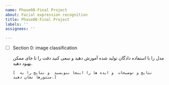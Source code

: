 ```yaml
---
name: Phase08-Final Project
about: Facial expression recognition
title: Phase08-Final Project
labels: ''
assignees: ''

---
```


- [ ] Section 0: image classification
  
	مدل را با استفاده دادگان تولید شده آموزش دهید و سعی کنید دقت را تا جای ممکن بهبود دهید.

	`[  نتایج و توضیحات  و ایده ها را اینجا بنویسید  و نتایج را به منتورها نشان دهید.]`